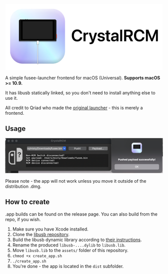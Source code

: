 ![](banner.png)

A simple fusee-launcher frontend for macOS (Universal). **Supports macOS >= 10.9.**

 It has libusb statically linked, so you don't need to install anything else to use it.

All credit to Qriad who made the [original launcher](https://github.com/Qyriad/fusee-launcher) - this is merely a frontend.

## Usage

![](ss1.png)

Please note - the app will not work unless you move it outside of the distribution .dmg.

## How to create
.app builds can be found on the release page. You can also build from the repo, if you wish.

1. Make sure you have Xcode installed.
2. Clone the [libusb repository](https://github.com/libusb/libusb).
3. Build the libusb dynamic library according to [their instructions](https://github.com/libusb/libusb/wiki/FAQ#does-libusb-support-apple-sillicon-based-mac).
4. Rename the produced `libusb-....dylib` to `libusb.lib`.
5. Move `libusb.lib` to the `assets/` folder of this repository.
6. `chmod +x create_app.sh`
7. `./create_app.sh`
8. You're done - the app is located in the `dist` subfolder.
